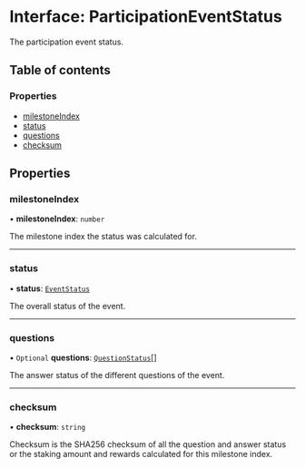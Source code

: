 # Interface: ParticipationEventStatus

The participation event status.

## Table of contents

### Properties

- [milestoneIndex](ParticipationEventStatus.md#milestoneindex)
- [status](ParticipationEventStatus.md#status)
- [questions](ParticipationEventStatus.md#questions)
- [checksum](ParticipationEventStatus.md#checksum)

## Properties

### milestoneIndex

• **milestoneIndex**: `number`

The milestone index the status was calculated for.

___

### status

• **status**: [`EventStatus`](../enums/EventStatus.md)

The overall status of the event.

___

### questions

• `Optional` **questions**: [`QuestionStatus`](QuestionStatus.md)[]

The answer status of the different questions of the event.

___

### checksum

• **checksum**: `string`

Checksum is the SHA256 checksum of all the question and answer status or the staking amount and rewards calculated for this milestone index.
